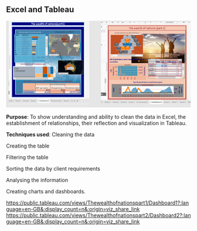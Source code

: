 ## Excel and Tableau 

![Tableau](Tableau.PNG)


 **Purpose**: 
To show understanding and ability to clean the data in Excel, the establishment of relationships, their reflection and visualization in Tableau.
 
 **Techniques used**:
Cleaning the data 

Creating the table

Filtering the table

Sorting the data by client requirements

Analysing the information

Creating charts and dashboards.


https://public.tableau.com/views/Thewealthofnationspart1/Dashboard1?:language=en-GB&:display_count=n&:origin=viz_share_link
https://public.tableau.com/views/Thewealthofnationspart2/Dashboard2?:language=en-GB&:display_count=n&:origin=viz_share_link
